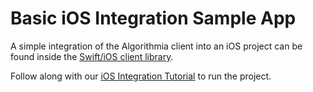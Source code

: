 # Basic iOS Integration Sample App

A simple integration of the Algorithmia client into an iOS project can be found inside the [Swift/iOS client library](https://github.com/algorithmiaio/algorithmia-swift/tree/master/AlgorithmiaSwiftDemo).

Follow along with our [iOS Integration Tutorial](https://algorithmia.com/developers/tutorials/sample-apps/ios/) to run the project.
